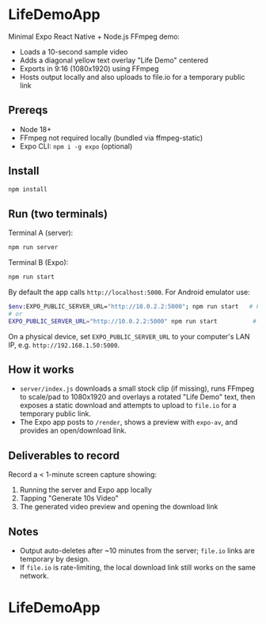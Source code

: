 # LifeDemoApp

Minimal Expo React Native + Node.js FFmpeg demo:

- Loads a 10-second sample video
- Adds a diagonal yellow text overlay "Life Demo" centered
- Exports in 9:16 (1080x1920) using FFmpeg
- Hosts output locally and also uploads to file.io for a temporary public link

## Prereqs

- Node 18+
- FFmpeg not required locally (bundled via ffmpeg-static)
- Expo CLI: `npm i -g expo` (optional)

## Install

```bash
npm install
```

## Run (two terminals)

Terminal A (server):

```bash
npm run server
```

Terminal B (Expo):

```bash
npm run start
```

By default the app calls `http://localhost:5000`. For Android emulator use:

```bash
$env:EXPO_PUBLIC_SERVER_URL="http://10.0.2.2:5000"; npm run start   # PowerShell
# or
EXPO_PUBLIC_SERVER_URL="http://10.0.2.2:5000" npm run start          # macOS/Linux
```

On a physical device, set `EXPO_PUBLIC_SERVER_URL` to your computer's LAN IP, e.g. `http://192.168.1.50:5000`.

## How it works

- `server/index.js` downloads a small stock clip (if missing), runs FFmpeg to scale/pad to 1080x1920 and overlays a rotated "Life Demo" text, then exposes a static download and attempts to upload to `file.io` for a temporary public link.
- The Expo app posts to `/render`, shows a preview with `expo-av`, and provides an open/download link.

## Deliverables to record

Record a < 1-minute screen capture showing:

1. Running the server and Expo app locally
2. Tapping "Generate 10s Video"
3. The generated video preview and opening the download link

## Notes

- Output auto-deletes after ~10 minutes from the server; `file.io` links are temporary by design.
- If `file.io` is rate-limiting, the local download link still works on the same network.

# LifeDemoApp
